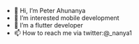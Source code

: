 - 👋 Hi, I’m Peter Ahunanya
- 👀 I’m interested mobile development
- 🌱 I’m  a flutter developer
- 📫 How to reach me  via twitter:@_nanya1

<!---
nanya01/nanya01 is a ✨ special ✨ repository because its `README.md` (this file) appears on your GitHub profile.
You can click the Preview link to take a look at your changes.
--->
